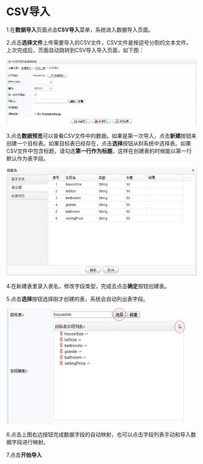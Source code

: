 # CSV导入

1.在**数据导入**页面点击**CSV导入**菜单，系统进入数据导入页面。

2.点击**选择文件**上传需要导入的CSV文件，CSV文件是按逗号分割的文本文件。上次完成后，页面自动跳转到CSV导入导入页面，如下图：

![CSV导入](QQ图片20161206190401.png)

3.点击**数据预览**可以查看CSV文件中的数据。如果是第一次导入，点击**新建**按钮来创建一个目标表。如果目标表已经存在，点击**选择**按钮从BI系统中选择表。如果CSV文件中包含标题，请勾选**第一行作为标题**，这样在创建表的时候能以第一行默认作为表字段。

![新建表](QQ图片20161206190848.png)

4.在新建表里录入表名，修改字段类型，完成去点击**确定**按钮创建表。

5.点击**选择**按钮选择刚才创建的表，系统会自动列出表字段。

![字段](QQ图片20161206191250.png)

6.点击上图右边按钮完成数据字段的自动映射，也可以点击字段列表手动和导入数据字段进行映射。

7.点击**开始导入**





